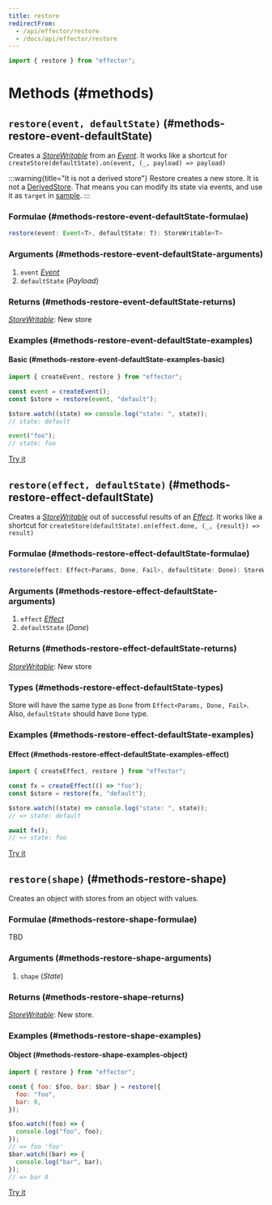 ```yaml
---
title: restore
redirectFrom:
  - /api/effector/restore
  - /docs/api/effector/restore
---
```


```ts
import { restore } from "effector";
```

# Methods (#methods)

## `restore(event, defaultState)` (#methods-restore-event-defaultState)

Creates a [_StoreWritable_](/en/api/effector/Store) from an [_Event_](/en/api/effector/Event). It works like a shortcut for `createStore(defaultState).on(event, (_, payload) => payload)`

:::warning{title="It is not a derived store"}
Restore creates a new store. It is not a [DerivedStore](/en/api/effector/Store#readonly). That means you can modify its state via events, and use it as `target` in [sample](/en/api/effector/sample).
:::

### Formulae (#methods-restore-event-defaultState-formulae)

```ts
restore(event: Event<T>, defaultState: T): StoreWritable<T>
```

### Arguments (#methods-restore-event-defaultState-arguments)

1. `event` [_Event_](/en/api/effector/Event)
2. `defaultState` (_Payload_)

### Returns (#methods-restore-event-defaultState-returns)

[_StoreWritable_](/en/api/effector/Store): New store

### Examples (#methods-restore-event-defaultState-examples)

#### Basic (#methods-restore-event-defaultState-examples-basic)

```js
import { createEvent, restore } from "effector";

const event = createEvent();
const $store = restore(event, "default");

$store.watch((state) => console.log("state: ", state));
// state: default

event("foo");
// state: foo
```

[Try it](https://share.effector.dev/MGGQnTlQ)

## `restore(effect, defaultState)` (#methods-restore-effect-defaultState)

Creates a [_StoreWritable_](/en/api/effector/Store) out of successful results of an [_Effect_](/en/api/effector/Effect). It works like a shortcut for `createStore(defaultState).on(effect.done, (_, {result}) => result)`

### Formulae (#methods-restore-effect-defaultState-formulae)

```ts
restore(effect: Effect<Params, Done, Fail>, defaultState: Done): StoreWritable<Done>
```

### Arguments (#methods-restore-effect-defaultState-arguments)

1. `effect` [_Effect_](/en/api/effector/Effect)
2. `defaultState` (_Done_)

### Returns (#methods-restore-effect-defaultState-returns)

[_StoreWritable_](/en/api/effector/Store): New store

### Types (#methods-restore-effect-defaultState-types)

Store will have the same type as `Done` from `Effect<Params, Done, Fail>`. Also, `defaultState` should have `Done` type.

### Examples (#methods-restore-effect-defaultState-examples)

#### Effect (#methods-restore-effect-defaultState-examples-effect)

```js
import { createEffect, restore } from "effector";

const fx = createEffect(() => "foo");
const $store = restore(fx, "default");

$store.watch((state) => console.log("state: ", state));
// => state: default

await fx();
// => state: foo
```

[Try it](https://share.effector.dev/tP6RQsri)

## `restore(shape)` (#methods-restore-shape)

Creates an object with stores from an object with values.

### Formulae (#methods-restore-shape-formulae)

TBD

### Arguments (#methods-restore-shape-arguments)

1. `shape` (_State_)

### Returns (#methods-restore-shape-returns)

[_StoreWritable_](/en/api/effector/Store): New store.

### Examples (#methods-restore-shape-examples)

#### Object (#methods-restore-shape-examples-object)

```js
import { restore } from "effector";

const { foo: $foo, bar: $bar } = restore({
  foo: "foo",
  bar: 0,
});

$foo.watch((foo) => {
  console.log("foo", foo);
});
// => foo 'foo'
$bar.watch((bar) => {
  console.log("bar", bar);
});
// => bar 0
```

[Try it](https://share.effector.dev/NQX0kotI)
